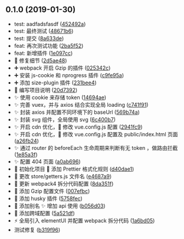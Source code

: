 ## 0.1.0 (2019-01-30)

* test: aadfadsfasdf ([452492a](https://github.com/ITxiaohao/vue-cli3-learn/commit/452492a))
* test: 最终测试 ([48671b6](https://github.com/ITxiaohao/vue-cli3-learn/commit/48671b6))
* test: 提交 ([8a633de](https://github.com/ITxiaohao/vue-cli3-learn/commit/8a633de))
* feat: 再次测试功能 ([2ba5f52](https://github.com/ITxiaohao/vue-cli3-learn/commit/2ba5f52))
* feat: 新增插件 ([1e097cc](https://github.com/ITxiaohao/vue-cli3-learn/commit/1e097cc))
* :art: 修复细节 ([2d5ae48](https://github.com/ITxiaohao/vue-cli3-learn/commit/2d5ae48))
* :heavy_plus_sign: webpack 开启 Gzip 的插件 ([025342c](https://github.com/ITxiaohao/vue-cli3-learn/commit/025342c))
* :heavy_plus_sign: 安装 js-cookie 和 nprogress 插件 ([c9fe95a](https://github.com/ITxiaohao/vue-cli3-learn/commit/c9fe95a))
* :heavy_plus_sign: 添加 size-plugin 插件 ([231bee4](https://github.com/ITxiaohao/vue-cli3-learn/commit/231bee4))
* :memo: 编写项目说明 ([20d7392](https://github.com/ITxiaohao/vue-cli3-learn/commit/20d7392))
* :sparkles: 使用 cookie 来存储 token ([14694ae](https://github.com/ITxiaohao/vue-cli3-learn/commit/14694ae))
* :sparkles: 完善 vuex，并与 axios 结合实现全局 loading ([c741f91](https://github.com/ITxiaohao/vue-cli3-learn/commit/c741f91))
* :sparkles: 封装 axios 并配置不同环境下的 baseUrl ([569b74a](https://github.com/ITxiaohao/vue-cli3-learn/commit/569b74a))
* :sparkles: 封装 svg 组件，全局使用 svg ([6c400b7](https://github.com/ITxiaohao/vue-cli3-learn/commit/6c400b7))
* :sparkles: 开启 cdn 优化，:wrench: 修改 vue.config.js 配置 ([2941fc9](https://github.com/ITxiaohao/vue-cli3-learn/commit/2941fc9))
* :sparkles: 开启 cdn 优化，:wrench: 修改 vue.config.js 配置及 public/index.html 页面 ([a26fb24](https://github.com/ITxiaohao/vue-cli3-learn/commit/a26fb24))
* :sparkles: 通过 router 的 beforeEach 生命周期来判断有无 token ，做路由拦截 ([1e85a3f](https://github.com/ITxiaohao/vue-cli3-learn/commit/1e85a3f))
* :sparkles: 配置 404 页面 ([a0ab696](https://github.com/ITxiaohao/vue-cli3-learn/commit/a0ab696))
* :tada: 初始化项目 :wrench: 添加 Prettier 格式化规则 ([d40dae1](https://github.com/ITxiaohao/vue-cli3-learn/commit/d40dae1))
* :truck: 更改 store/getters.js 文件名 ([e4687a9](https://github.com/ITxiaohao/vue-cli3-learn/commit/e4687a9))
* :wrench: 更新 webpack4 拆分代码配置 ([8da351f](https://github.com/ITxiaohao/vue-cli3-learn/commit/8da351f))
* :wrench: 添加 Gzip 配置文件 ([007efbc](https://github.com/ITxiaohao/vue-cli3-learn/commit/007efbc))
* :wrench: 添加 husky 插件 ([5758fec](https://github.com/ITxiaohao/vue-cli3-learn/commit/5758fec))
* :wrench: 添加别名 :sparkles: 增加 api 使用 ([b056d03](https://github.com/ITxiaohao/vue-cli3-learn/commit/b056d03))
* :wrench: 添加跨域配置 ([5a521df](https://github.com/ITxiaohao/vue-cli3-learn/commit/5a521df))
* :zap: 全局引入 elementUI 并配置 webpack 拆分代码 ([1a6bd05](https://github.com/ITxiaohao/vue-cli3-learn/commit/1a6bd05))
* 测试修复 ([b319f96](https://github.com/ITxiaohao/vue-cli3-learn/commit/b319f96))



